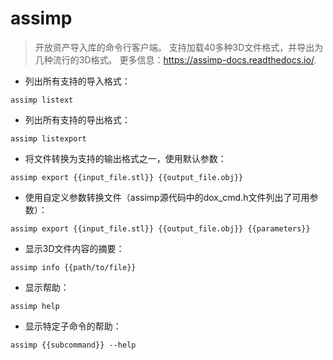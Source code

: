 # assimp

> 开放资产导入库的命令行客户端。
> 支持加载40多种3D文件格式，并导出为几种流行的3D格式。
> 更多信息：<https://assimp-docs.readthedocs.io/>.

- 列出所有支持的导入格式：

`assimp listext`

- 列出所有支持的导出格式：

`assimp listexport`

- 将文件转换为支持的输出格式之一，使用默认参数：

`assimp export {{input_file.stl}} {{output_file.obj}}`

- 使用自定义参数转换文件（assimp源代码中的dox_cmd.h文件列出了可用参数）：

`assimp export {{input_file.stl}} {{output_file.obj}} {{parameters}}`

- 显示3D文件内容的摘要：

`assimp info {{path/to/file}}`

- 显示帮助：

`assimp help`

- 显示特定子命令的帮助：

`assimp {{subcommand}} --help`